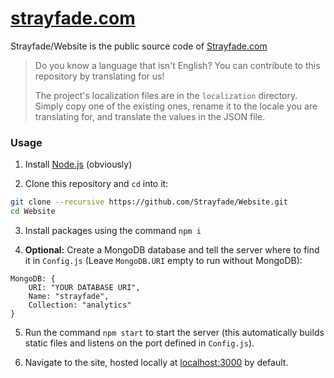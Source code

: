 # [**strayfade.com**](https://strayfade.com)

Strayfade/Website is the public source code of [Strayfade.com](https://strayfade.com)

> Do you know a language that isn't English? You can contribute to this repository by translating for us!
>
> The project's localization files are in the `localization` directory. Simply copy one of the existing ones, rename it to the locale you are translating for, and translate the values in the JSON file. 

### Usage

1. Install [Node.js](https://nodejs.org/en/download/) (obviously)

2. Clone this repository and `cd` into it:
```Bash
git clone --recursive https://github.com/Strayfade/Website.git
cd Website
```

3. Install packages using the command `npm i`

4. **Optional:** Create a MongoDB database and tell the server where to find it in `Config.js` 
(Leave `MongoDB.URI` empty to run without MongoDB):
```JS
MongoDB: {
    URI: "YOUR DATABASE URI",
    Name: "strayfade",
    Collection: "analytics"
}
```

5. Run the command `npm start` to start the server (this automatically builds static files and listens on the port defined in `Config.js`).

6. Navigate to the site, hosted locally at [localhost:3000](http://localhost:3000) by default.